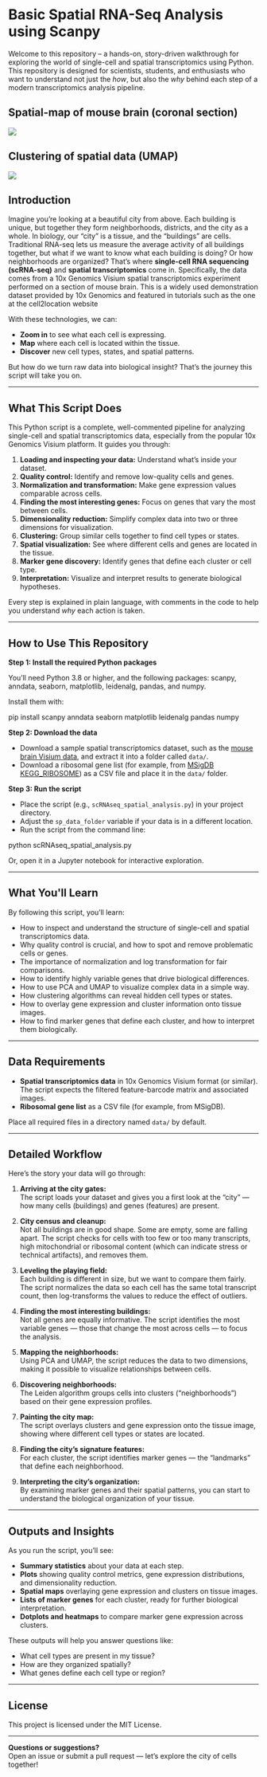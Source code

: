 # Basic Spatial RNA-Seq Analysis using Scanpy

Welcome to this repository – a hands-on, story-driven walkthrough for exploring the world of single-cell and spatial transcriptomics using Python. This repository is designed for scientists, students, and enthusiasts who want to understand not just the *how*, but also the *why* behind each step of a modern transcriptomics analysis pipeline.

## Spatial-map of mouse brain (coronal section)
![](results/output_0_27.png)

## Clustering of spatial data (UMAP)
![](results/output_0_25.png)

## Introduction

Imagine you’re looking at a beautiful city from above. Each building is unique, but together they form neighborhoods, districts, and the city as a whole. In biology, our “city” is a tissue, and the “buildings” are cells. Traditional RNA-seq lets us measure the average activity of all buildings together, but what if we want to know what each building is doing? Or how neighborhoods are organized? That’s where **single-cell RNA sequencing (scRNA-seq)** and **spatial transcriptomics** come in. Specifically, the data comes from a 10x Genomics Visium spatial transcriptomics experiment performed on a section of mouse brain. This is a widely used demonstration dataset provided by 10x Genomics and featured in tutorials such as the one at the cell2location website

With these technologies, we can:
- **Zoom in** to see what each cell is expressing.
- **Map** where each cell is located within the tissue.
- **Discover** new cell types, states, and spatial patterns.

But how do we turn raw data into biological insight? That’s the journey this script will take you on.

---

## What This Script Does

This Python script is a complete, well-commented pipeline for analyzing single-cell and spatial transcriptomics data, especially from the popular 10x Genomics Visium platform. It guides you through:

1. **Loading and inspecting your data:** Understand what’s inside your dataset.
2. **Quality control:** Identify and remove low-quality cells and genes.
3. **Normalization and transformation:** Make gene expression values comparable across cells.
4. **Finding the most interesting genes:** Focus on genes that vary the most between cells.
5. **Dimensionality reduction:** Simplify complex data into two or three dimensions for visualization.
6. **Clustering:** Group similar cells together to find cell types or states.
7. **Spatial visualization:** See where different cells and genes are located in the tissue.
8. **Marker gene discovery:** Identify genes that define each cluster or cell type.
9. **Interpretation:** Visualize and interpret results to generate biological hypotheses.

Every step is explained in plain language, with comments in the code to help you understand *why* each action is taken.

---

## How to Use This Repository

**Step 1: Install the required Python packages**

You’ll need Python 3.8 or higher, and the following packages: scanpy, anndata, seaborn, matplotlib, leidenalg, pandas, and numpy.

Install them with:

pip install scanpy anndata seaborn matplotlib leidenalg pandas numpy

**Step 2: Download the data**

- Download a sample spatial transcriptomics dataset, such as the [mouse brain Visium data](https://cell2location.cog.sanger.ac.uk/tutorial/mouse_brain_visium_wo_cloupe_data.zip), and extract it into a folder called `data/`.
- Download a ribosomal gene list (for example, from [MSigDB KEGG_RIBOSOME](https://www.gsea-msigdb.org/gsea/msigdb/cards/KEGG_RIBOSOME.html)) as a CSV file and place it in the `data/` folder.

**Step 3: Run the script**

- Place the script (e.g., `scRNAseq_spatial_analysis.py`) in your project directory.
- Adjust the `sp_data_folder` variable if your data is in a different location.
- Run the script from the command line:

python scRNAseq_spatial_analysis.py

Or, open it in a Jupyter notebook for interactive exploration.

---

## What You'll Learn

By following this script, you’ll learn:

- How to inspect and understand the structure of single-cell and spatial transcriptomics data.
- Why quality control is crucial, and how to spot and remove problematic cells or genes.
- The importance of normalization and log transformation for fair comparisons.
- How to identify highly variable genes that drive biological differences.
- How to use PCA and UMAP to visualize complex data in a simple way.
- How clustering algorithms can reveal hidden cell types or states.
- How to overlay gene expression and cluster information onto tissue images.
- How to find marker genes that define each cluster, and how to interpret them biologically.

---

## Data Requirements

- **Spatial transcriptomics data** in 10x Genomics Visium format (or similar). The script expects the filtered feature-barcode matrix and associated images.
- **Ribosomal gene list** as a CSV file (for example, from MSigDB).

Place all required files in a directory named `data/` by default.

---

## Detailed Workflow

Here’s the story your data will go through:

1. **Arriving at the city gates:**  
   The script loads your dataset and gives you a first look at the “city” — how many cells (buildings) and genes (features) are present.

2. **City census and cleanup:**  
   Not all buildings are in good shape. Some are empty, some are falling apart. The script checks for cells with too few or too many transcripts, high mitochondrial or ribosomal content (which can indicate stress or technical artifacts), and removes them.

3. **Leveling the playing field:**  
   Each building is different in size, but we want to compare them fairly. The script normalizes the data so each cell has the same total transcript count, then log-transforms the values to reduce the effect of outliers.

4. **Finding the most interesting buildings:**  
   Not all genes are equally informative. The script identifies the most variable genes — those that change the most across cells — to focus the analysis.

5. **Mapping the neighborhoods:**  
   Using PCA and UMAP, the script reduces the data to two dimensions, making it possible to visualize relationships between cells.

6. **Discovering neighborhoods:**  
   The Leiden algorithm groups cells into clusters (“neighborhoods”) based on their gene expression profiles.

7. **Painting the city map:**  
   The script overlays clusters and gene expression onto the tissue image, showing where different cell types or states are located.

8. **Finding the city’s signature features:**  
   For each cluster, the script identifies marker genes — the “landmarks” that define each neighborhood.

9. **Interpreting the city’s organization:**  
   By examining marker genes and their spatial patterns, you can start to understand the biological organization of your tissue.

---

## Outputs and Insights

As you run the script, you’ll see:

- **Summary statistics** about your data at each step.
- **Plots** showing quality control metrics, gene expression distributions, and dimensionality reduction.
- **Spatial maps** overlaying gene expression and clusters on tissue images.
- **Lists of marker genes** for each cluster, ready for further biological interpretation.
- **Dotplots and heatmaps** to compare marker gene expression across clusters.

These outputs will help you answer questions like:
- What cell types are present in my tissue?
- How are they organized spatially?
- What genes define each cell type or region?

---

## License

This project is licensed under the MIT License.

---

**Questions or suggestions?**  
Open an issue or submit a pull request — let’s explore the city of cells together!
